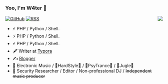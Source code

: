 ### Yoo, I'm W4ter 👋
<img align="right" src="https://github-readme-stats.vercel.app/api?username=waterrr&show_icons=true&icon_color=CE1D2D&text_color=718096&bg_color=ffffff&hide_title=true" />

[![GitHub](https://img.shields.io/badge/dynamic/json?logo=github&label=GitHub&labelColor=495867&color=495867&query=%24.data.totalSubs&url=https%3A%2F%2Fapi.spencerwoo.com%2Fsubstats%2F%3Fsource%3Dgithub%26queryKey%3Dwaterrr&style=flat-square)](https://github.com/waterrr)
[![RSS](https://img.shields.io/badge/dynamic/json?logo=rss&logoColor=white&label=RSS&labelColor=95B8D1&color=95B8D1&query=%24.data.totalSubs&url=https%3A%2F%2Fapi.spencerwoo.com%2Fsubstats%2F%3Fsource%3Dfeedly%257Cinoreader%257CfeedsPub%26queryKey%3Dhttps://gksec.com/feed/rss/&style=flat-square)](https://gksec.com/)

- ⚡ PHP / Python / Shell.
- ⚡ PHP / Python / Shell.
- ⚡ PHP / Python / Shell.
- 🖋 Writer at [Typora](https://Typora.io/)
- ✍️ [Blogger](https://GKSEC.com)
- 🎵 Electronic Music / 👊HardStyle👊 / 🍄PsyTrance🍄 / 🌲Jugle🌲
- 💼 Security Researcher / Editor / Non-professional DJ / <s>Independent music producer</s>



<!--
**waterrr/waterrr** is a ✨ _special_ ✨ repository because its `README.md` (this file) appears on your GitHub profile.

Here are some ideas to get you started:
- 🍻 Junior at 🇨🇳 [CSUFT](https://swxy.csuft.edu.cn/), _BSc in Computer Science_
- 🔭 I’m currently working on ...
- 🌱 I’m currently learning ...
- 👯 I’m looking to collaborate on ...
- 🤔 I’m looking for help with ...
- 💬 Ask me about ...
- 📫 How to reach me: ...
- 😄 Pronouns: ...
- ⚡ Fun fact: ...
-->
